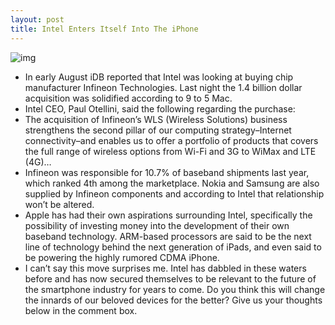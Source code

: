 ```yaml
---
layout: post
title: Intel Enters Itself Into The iPhone
---
```

![img](http://media.idownloadblog.com/wp-content/uploads/2010/08/intel-infineon.jpg)
* In early August iDB reported that Intel was looking at buying chip manufacturer Infineon Technologies. Last night the 1.4 billion dollar acquisition was solidified according to 9 to 5 Mac.
* Intel CEO, Paul Otellini, said the following regarding the purchase:
* The acquisition of Infineon’s WLS (Wireless Solutions) business strengthens the second pillar of our computing strategy–Internet connectivity–and enables us to offer a portfolio of products that covers the full range of wireless options from Wi-Fi and 3G to WiMax and LTE (4G)…
* Infineon was responsible for 10.7% of baseband shipments last year, which ranked 4th among the marketplace. Nokia and Samsung are also supplied by Infineon components and according to Intel that relationship won’t be altered.
* Apple has had their own aspirations surrounding Intel, specifically the possibility of investing money into the development of their own baseband technology. ARM-based processors are said to be the next line of technology behind the next generation of iPads, and even said to be powering the highly rumored CDMA iPhone.
* I can’t say this move surprises me. Intel has dabbled in these waters before and has now secured themselves to be relevant to the future of the smartphone industry for years to come. Do you think this will change the innards of our beloved devices for the better? Give us your thoughts below in the comment box.

